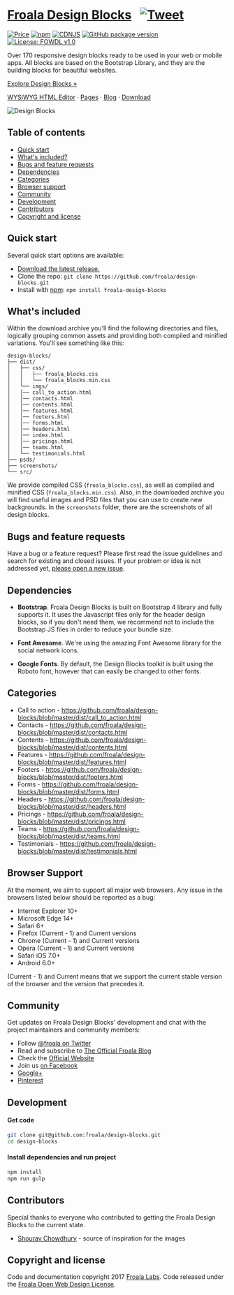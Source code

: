 # [Froala Design Blocks](https://www.froala.com/design-blocks) &nbsp; [![Tweet](https://img.shields.io/twitter/url/http/shields.io.svg?style=social)](https://twitter.com/intent/tweet?text=Get%20over%20170%20free%20design%20blocks%20based%20on%20Bootstrap%204&url=https://www.froala.com/design-blocks&via=froala&hashtags=bootstrap,design,templates,blocks,developers)

[![Price](https://img.shields.io/badge/price-FREE-0098f7.svg)](https://github.com/froala/design-blocks/blob/master/LICENSE)
[![npm](https://img.shields.io/npm/v/froala-design-blocks.svg?colorB=brightgreen)](https://www.npmjs.com/package/froala-design-blocks)
[![CDNJS](https://img.shields.io/cdnjs/v/froala-design-blocks.svg)](https://cdnjs.com/libraries/froala-design-blocks)
[![GitHub package version](https://img.shields.io/github/package-json/v/froala/design-blocks.svg)](https://github.com/froala/design-blocks)
[![License: FOWDL v1.0](https://img.shields.io/badge/license-FOWDL-blue.svg)](https://github.com/froala/design-blocks/blob/master/LICENSE)

Over 170 responsive design blocks ready to be used in your web or mobile apps. All blocks are based on the Bootstrap Library, and they are the building blocks for beautiful websites.



<p><a href="https://www.froala.com/design-blocks#playground">Explore Design Blocks »</a></p>
<p><a href="https://www.froala.com/wysiwyg-editor">WYSIWYG HTML Editor</a> · <a href="https://www.froala.com/pages">Pages</a> · <a href="https://www.froala.com/blog">Blog</a> · <a href="https://github.com/froala/design-blocks/archive/master.zip">Download</a></p>

![Design Blocks](https://raw.githubusercontent.com/froala/design-blocks/master/design-blocks.jpg)

## Table of contents

- [Quick start](https://github.com/froala/design-blocks#quick-start)
- [What's included?](https://github.com/froala/design-blocks#whats-included)
- [Bugs and feature requests](https://github.com/froala/design-blocks#bugs-and-feature-requests)
- [Dependencies](https://github.com/froala/design-blocks#dependencies)
- [Categories](https://github.com/froala/design-blocks#categories)
- [Browser support](https://github.com/froala/design-blocks#browser-support)
- [Community](https://github.com/froala/design-blocks#community)
- [Development](https://github.com/froala/design-blocks#development)
- [Contributors](https://github.com/froala/design-blocks#contributors)
- [Copyright and license](https://github.com/froala/design-blocks#copyright-and-license)


## Quick start

Several quick start options are available:

- [Download the latest release.](https://github.com/froala/design-blocks/archive/1.0.1.zip)
- Clone the repo: `git clone https://github.com/froala/design-blocks.git`
- Install with [npm](https://www.npmjs.com/): `npm install froala-design-blocks`



## What's included

Within the download archive you'll find the following directories and files, logically grouping common assets and providing both compiled and minified variations. You'll see something like this:

```
design-blocks/
├── dist/
│   ├── css/
│   │   ├── froala_blocks.css
│   │   └── froala_blocks.min.css
│   └── imgs/
│   │── call_to_action.html
│   │── contacts.html
│   │── contents.html
│   │── features.html
│   │── footers.html
│   │── forms.html
│   │── headers.html
│   │── index.html
│   │── pricings.html
│   │── teams.html
│   └── testimonials.html
├── psds/
├── screenshots/
└── src/
```

We provide compiled CSS (`froala_blocks.css`), as well as compiled and minified CSS (`froala_blocks.min.css`). Also, in the downloaded archive you will find useful images and PSD files that you can use to create new backgrounds. In the `screenshots` folder, there are the screenshots of all design blocks.

## Bugs and feature requests

Have a bug or a feature request? Please first read the issue guidelines and search for existing and closed issues. If your problem or idea is not addressed yet, [please open a new issue](https://github.com/froala/design-blocks/issues/new).

## Dependencies

- **Bootstrap**. Froala Design Blocks is built on Bootstrap 4 library and fully supports it. It uses the Javascript files only for the header design blocks, so if you don't need them, we recommend not to include the Bootstrap JS files in order to reduce your bundle size.

- **Font Awesome**. We're using the amazing Font Awesome library for the social network icons.

- **Google Fonts**. By default, the Design Blocks toolkit is built using the Roboto font, however that can easily be changed to other fonts.


## Categories

- Call to action - https://github.com/froala/design-blocks/blob/master/dist/call_to_action.html
- Contacts - https://github.com/froala/design-blocks/blob/master/dist/contacts.html
- Contents - https://github.com/froala/design-blocks/blob/master/dist/contents.html
- Features - https://github.com/froala/design-blocks/blob/master/dist/features.html
- Footers - https://github.com/froala/design-blocks/blob/master/dist/footers.html
- Forms - https://github.com/froala/design-blocks/blob/master/dist/forms.html
- Headers - https://github.com/froala/design-blocks/blob/master/dist/headers.html
- Pricings - https://github.com/froala/design-blocks/blob/master/dist/pricings.html
- Teams - https://github.com/froala/design-blocks/blob/master/dist/teams.html
- Testimonials - https://github.com/froala/design-blocks/blob/master/dist/testimonials.html



## Browser Support

At the moment, we aim to support all major web browsers. Any issue in the browsers listed below should be reported as a bug:

- Internet Explorer 10+
- Microsoft Edge 14+
- Safari 6+
- Firefox (Current - 1) and Current versions
- Chrome (Current - 1) and Current versions
- Opera (Current - 1) and Current versions
- Safari iOS 7.0+
- Android 6.0+

(Current - 1) and Current means that we support the current stable version of the browser and the version that precedes it.


## Community

Get updates on Froala Design Blocks' development and chat with the project maintainers and community members:

- Follow [@froala on Twitter](https://twitter.com/froala)
- Read and subscribe to [The Official Froala Blog](https://www.froala.com/blog)
- Check the [Official Website](https://www.froala.com/design-blocks)
- Join us [on Facebook](https://www.facebook.com/froala/)
- [Google+](https://plus.google.com/+Froala/)
- [Pinterest](https://pinterest.com/froala/)


## Development

#### Get code

```bash
git clone git@github.com:froala/design-blocks.git
cd design-blocks
```



#### Install dependencies and run project

```bash
npm install
npm run gulp
```

## Contributors

Special thanks to everyone who contributed to getting the Froala Design Blocks to the current state.

- [ Shourav Chowdhury](https://dribbble.com/shourav_chy01) - source of inspiration for the images



## Copyright and license

Code and documentation copyright 2017 [Froala Labs](https://www.froala.com/). Code released under the [Froala Open Web Design License](https://github.com/froala/design-blocks/blob/master/LICENSE).
